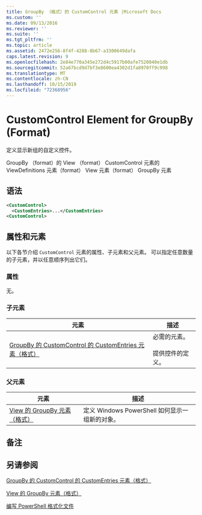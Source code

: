```yaml
---
title: GroupBy （格式）的 CustomControl 元素 |Microsoft Docs
ms.custom: ''
ms.date: 09/13/2016
ms.reviewer: ''
ms.suite: ''
ms.tgt_pltfrm: ''
ms.topic: article
ms.assetid: 2472e256-8f4f-4288-8b67-a3300649dafa
caps.latest.revision: 9
ms.openlocfilehash: 2e84e770a345e272d4c5917b00afe7520840e1db
ms.sourcegitcommit: 52a67bcd9d7bf3e8600ea4302d1fa8970ff9c998
ms.translationtype: MT
ms.contentlocale: zh-CN
ms.lasthandoff: 10/15/2019
ms.locfileid: "72368956"
---
```

# <a name="customcontrol-element-for-groupby-format"></a>CustomControl Element for GroupBy (Format)

定义显示新组的自定义控件。

GroupBy （format）的 View （format） CustomControl 元素的 ViewDefinitions 元素（format） View 元素（format） GroupBy 元素

## <a name="syntax"></a>语法

```xml
<CustomControl>
  <CustomEntries>...</CustomEntries>
<CustomControl>
```

## <a name="attributes-and-elements"></a>属性和元素

以下各节介绍 `CustomControl` 元素的属性、子元素和父元素。 可以指定任意数量的子元素，并以任意顺序列出它们。

### <a name="attributes"></a>属性

无。

### <a name="child-elements"></a>子元素

|元素|描述|
|-------------|-----------------|
|[GroupBy 的 CustomControl 的 CustomEntries 元素（格式）](./customentries-element-for-customcontrol-for-groupby-format.md)|必需的元素。<br /><br /> 提供控件的定义。|

### <a name="parent-elements"></a>父元素

|元素|描述|
|-------------|-----------------|
|[View 的 GroupBy 元素（格式）](./groupby-element-for-view-format.md)|定义 Windows PowerShell 如何显示一组新的对象。|

## <a name="remarks"></a>备注

## <a name="see-also"></a>另请参阅

[GroupBy 的 CustomControl 的 CustomEntries 元素（格式）](./customentries-element-for-customcontrol-for-groupby-format.md)

[View 的 GroupBy 元素（格式）](./groupby-element-for-view-format.md)

[编写 PowerShell 格式化文件](./writing-a-powershell-formatting-file.md)
